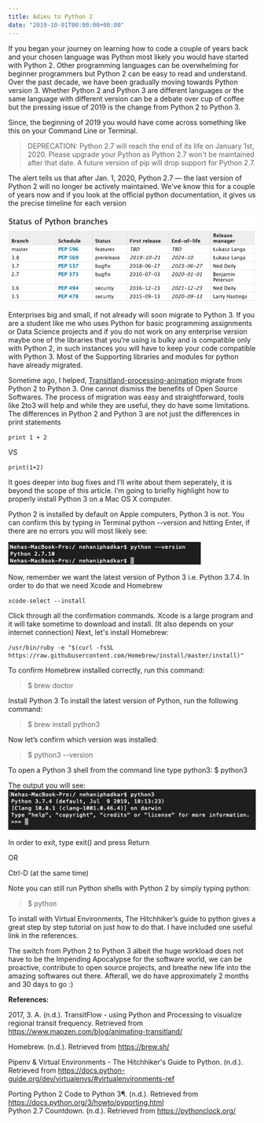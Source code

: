 ```yaml
---
title: Adieu to Python 2
date: "2019-10-01T00:00:00+00:00"
---
```


If you began your journey on learning how to code a couple of years back and your chosen language was Python most likely you would have started with Python 2. Other programming languages can be overwhelming for beginner programmers but Python 2 can be easy to read and understand. Over the past decade, we have been gradually moving towards Python version 3. Whether Python 2 and Python 3 are different languages or the same language with different version can be a debate over cup of coffee but the pressing issue of 2019 is the change from Python 2 to Python 3.

Since, the beginning of 2019 you would have come across something like this on your Command Line or Terminal.

> DEPRECATION: Python 2.7 will reach the end of its life on January 1st, 2020. Please upgrade your Python as Python 2.7 won't be maintained after that date. A future version of pip will drop support for Python 2.7.

The alert tells us that after Jan. 1, 2020, Python 2.7 — the last version of Python 2 will no longer be actively maintained. We've know this for a couple of years now and if you look at the official python documentation, it gives us the precise timeline for each version

![Timeline](./timeline.png "Image 1: Timeline for Python Versions")

Enterprises big and small, if not already will soon migrate to Python 3. If you are a student like me who uses Python for basic programming assignments or Data Science projects and if you do not work on any enterprise version maybe one of the libraries that you’re using is bulky and is compatible only with Python 2, in such instances you will have to keep your code compatible with Python 3.  Most of the Supporting libraries and modules for python have already migrated. 

Sometime ago, I helped, [Transitland-processing-animation](https://www.mapzen.com/blog/animating-transitland/) migrate from Python 2 to Python 3. One cannot dismiss the benefits of Open Source Softwares. The process of migration was easy and straightforward, tools like 2to3 will help and while they are useful, they do have some limitations. The differences in Python 2 and Python 3 are not just the differences in print statements

```
print 1 + 2
```

VS

```
print(1+2)
```

It goes deeper into bug fixes and I'll write about them seperately, it is beyond the scope of this article. I’m going to briefly highlight how to properly install Python 3 on a Mac OS X computer.  

Python 2 is installed by default on Apple computers, Python 3 is not. You can confirm this by typing in Terminal 
python --version and hitting Enter, if there are no errors you will most likely see:

![python2](./python2.png "Image 2: Terminal output for, 'python --version'")

Now, remember we want the latest version of Python 3 i.e. Python 3.7.4. In order to do that we need Xcode and Homebrew

```
xcode-select --install
```

Click through all the confirmation commands. Xcode is a large program and it will take sometime to download and install. (It also depends on your internet connection)
Next, let's install Homebrew:

```
/usr/bin/ruby -e "$(curl -fsSL https://raw.githubusercontent.com/Homebrew/install/master/install)"
```

To confirm Homebrew installed correctly, run this command:
> $ brew doctor
 
Install Python 3
To install the latest version of Python, run the following command:

> $ brew install python3
 
Now let’s confirm which version was installed:
> $ python3 --version
 
To open a Python 3 shell from the command line type python3:
$ python3

The output you will see:
![python3](./python3.png "Image 3: Terminal output for, 'python3'.")

In order to exit, type exit() and press Return 

OR

Ctrl-D (at the same time)


Note you can still run Python shells with Python 2 by simply typing python:
> $ python

To install with Virtual Environments, The Hitchhiker’s guide to python gives a great step by step tutorial on just how to do that. I have included one useful link in the references. 

The switch from Python 2 to Python 3 albeit the huge workload does not have to be the Impending Apocalypse for the software world, we can be proactive, contribute to open source projects, and breathe new life into the amazing softwares out there. Afterall, we do have approximately 2 months and 30 days to go :) 

<strong>References:</strong>

2017, 3. A. (n.d.). TransitFlow - using Python and Processing to visualize regional transit frequency. Retrieved from https://www.mapzen.com/blog/animating-transitland/ </br>

Homebrew. (n.d.). Retrieved from https://brew.sh/ </br>

Pipenv & Virtual Environments - The Hitchhiker's Guide to Python. (n.d.). Retrieved from https://docs.python-guide.org/dev/virtualenvs/#virtualenvironments-ref </br>

Porting Python 2 Code to Python 3¶. (n.d.). Retrieved from https://docs.python.org/3/howto/pyporting.html </br>
Python 2.7 Countdown. (n.d.). Retrieved from https://pythonclock.org/ </br>
